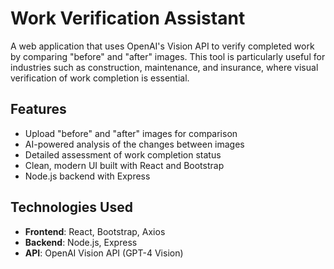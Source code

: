 # Work Verification Assistant

A web application that uses OpenAI's Vision API to verify completed work by comparing "before" and "after" images. This tool is particularly useful for industries such as construction, maintenance, and insurance, where visual verification of work completion is essential.

## Features

- Upload "before" and "after" images for comparison
- AI-powered analysis of the changes between images
- Detailed assessment of work completion status
- Clean, modern UI built with React and Bootstrap
- Node.js backend with Express


## Technologies Used

- **Frontend**: React, Bootstrap, Axios
- **Backend**: Node.js, Express
- **API**: OpenAI Vision API (GPT-4 Vision)
